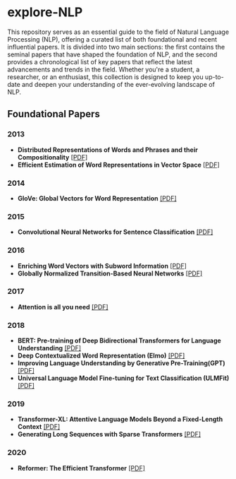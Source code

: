 # explore-NLP
This repository serves as an essential guide to the field of Natural Language Processing (NLP), offering a curated list of both foundational and recent influential papers. It is divided into two main sections: the first contains the seminal papers that have shaped the foundation of NLP, and the second provides a chronological list of key papers that reflect the latest advancements and trends in the field. Whether you're a student, a researcher, or an enthusiast, this collection is designed to keep you up-to-date and deepen your understanding of the ever-evolving landscape of NLP.

## Foundational Papers

### 2013
* **Distributed Representations of Words and Phrases and their Compositionality** [\[PDF\]](https://arxiv.org/pdf/1310.4546.pdf)
* **Efficient Estimation of Word Representations in Vector Space** [\[PDF\]](https://arxiv.org/pdf/1301.3781.pdf)

### 2014
* **GloVe: Global Vectors for Word Representation** [\[PDF\]](https://aclanthology.org/D14-1162.pdf)

### 2015
* **Convolutional Neural Networks for Sentence Classification** [\[PDF\]](https://arxiv.org/pdf/1408.5882.pdf)

### 2016
* **Enriching Word Vectors with Subword Information** [\[PDF\]](https://arxiv.org/abs/1607.04606)
* **Globally Normalized Transition-Based Neural Networks** [\[PDF\]](https://arxiv.org/pdf/1603.06042.pdf)

### 2017
* **Attention is all you need** [\[PDF\]](https://proceedings.neurips.cc/paper/2017/file/3f5ee243547dee91fbd053c1c4a845aa-Paper.pdf)

### 2018
* **BERT: Pre-training of Deep Bidirectional Transformers for Language Understanding** [\[PDF\]](https://arxiv.org/pdf/1810.04805.pdf)
* **Deep Contextualized Word Representation (Elmo)** [\[PDF\]](https://arxiv.org/abs/1802.05365)
* **Improving Language Understanding by Generative Pre-Training(GPT)** [\[PDF\]](https://s3-us-west-2.amazonaws.com/openai-assets/research-covers/language-unsupervised/language_understanding_paper.pdf)
* **Universal Language Model Fine-tuning for Text Classification (ULMFit)** [\[PDF\]](https://arxiv.org/abs/1801.06146)

### 2019
* **Transformer-XL: Attentive Language Models Beyond a Fixed-Length Context** [\[PDF\]](https://arxiv.org/pdf/1901.02860v3.pdf)
* **Generating Long Sequences with Sparse Transformers** [\[PDF\]](https://arxiv.org/abs/1904.10509)

### 2020
* **Reformer: The Efficient Transformer** [\[PDF\]](https://arxiv.org/abs/2001.04451)
